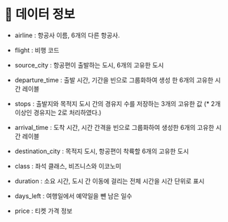 # 📑 데이터 정보

- airline : 항공사 이름, 6개의 다른 항공사.

- flight : 비행 코드

- source_city : 항공편이 출발하는 도시, 6개의 고유한 도시

- departure_time : 출발 시간, 기간을 빈으로 그룹화하여 생성 한 6개의 고유한 시간 레이블

- stops : 출발지와 목적지 도시 간의 경유지 수를 저장하는 3개의 고유한 값 
  (* 2개 이상인 경유지는 2로 처리하였다.)

- arrival_time : 도착 시간, 시간 간격을 빈으로 그룹화하여 생성한 6개의 고유한 시간 레이블

- destination_city : 목적지 도시, 항공편이 착륙할 6개의 고유한 도시

- class : 좌석 클래스, 비즈니스와 이코노미

- duration : 소요 시간, 도시 간 이동에 걸리는 전체 시간을 시간 단위로 표시

- days_left : 여행일에서 예약일을 뺀 남은 일수

- price : 티켓 가격 정보
